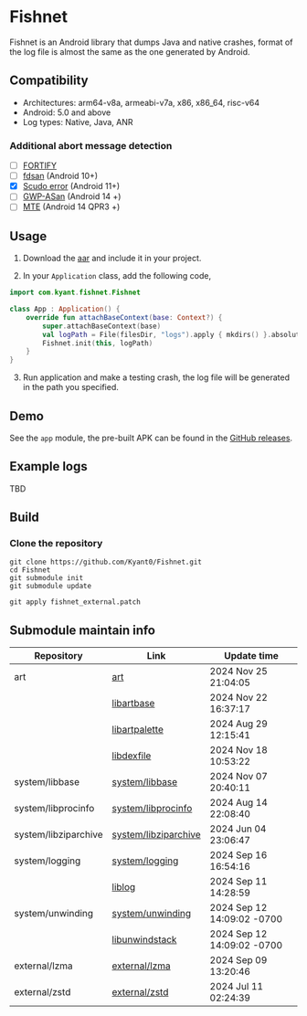 # Fishnet

Fishnet is an Android library that dumps Java and native crashes,
format of the log file is almost the same as the one generated by Android.

## Compatibility

- Architectures: arm64-v8a, armeabi-v7a, x86, x86_64, risc-v64
- Android: 5.0 and above
- Log types: Native, Java, ANR

### Additional abort message detection

- [ ] [FORTIFY](https://android-developers.googleblog.com/2017/04/fortify-in-android.html)
- [ ] [fdsan](https://android.googlesource.com/platform/bionic/+/master/docs/fdsan.md) (Android 10+)
- [x] [Scudo error](https://source.android.com/docs/security/test/scudo) (Android 11+)
- [ ] [GWP-ASan](https://developer.android.com/ndk/guides/gwp-asan) (Android 14 +)
- [ ] [MTE](https://developer.android.com/ndk/guides/arm-mte) (Android 14 QPR3 +)

## Usage

1. Download the [aar](https://github.com/Kyant0/Fishnet/releases) and include it in your project.

2. In your `Application` class, add the following code,

```kotlin
import com.kyant.fishnet.Fishnet

class App : Application() {
    override fun attachBaseContext(base: Context?) {
        super.attachBaseContext(base)
        val logPath = File(filesDir, "logs").apply { mkdirs() }.absolutePath
        Fishnet.init(this, logPath)
    }
}
```

3. Run application and make a testing crash,
   the log file will be generated in the path you specified.

## Demo

See the `app` module,
the pre-built APK can be found in the [GitHub releases](https://github.com/Kyant0/Fishnet/releases).

## Example logs

TBD

## Build

### Clone the repository

```shell
git clone https://github.com/Kyant0/Fishnet.git
cd Fishnet
git submodule init
git submodule update

git apply fishnet_external.patch
```

## Submodule maintain info

| Repository           | Link                                                                                                                              | Update time                |
|----------------------|-----------------------------------------------------------------------------------------------------------------------------------|----------------------------|
| art                  | [art](https://android.googlesource.com/platform/art/+/54cd7bf45839805d7f0f2708a6c9a65c70ca154a)                                   | 2024 Nov 25 21:04:05       |
|                      | [libartbase](https://android.googlesource.com/platform/art/+log/refs/heads/main/libartbase)                                       | 2024 Nov 22 16:37:17       |
|                      | [libartpalette](https://android.googlesource.com/platform/art/+log/refs/heads/main/libartpalette)                                 | 2024 Aug 29 12:15:41       |
|                      | [libdexfile](https://android.googlesource.com/platform/art/+log/refs/heads/main/libdexfile)                                       | 2024 Nov 18 10:53:22       |
| system/libbase       | [system/libbase](https://android.googlesource.com/platform/system/libbase/+/72bf9612eacb940beaefbabc116c9f5b293d5ad1)             | 2024 Nov 07 20:40:11       |
| system/libprocinfo   | [system/libprocinfo](https://android.googlesource.com/platform/system/libprocinfo/+/b6b71fd97d7015a59175936a9b3824623470a1a7)     | 2024 Aug 14 22:08:40       |
| system/libziparchive | [system/libziparchive](https://android.googlesource.com/platform/system/libziparchive/+/63f00d1ade29315dc0adac08fceae9984305205d) | 2024 Jun 04 23:06:47       |
| system/logging       | [system/logging](https://android.googlesource.com/platform/system/logging/+/b34720941c1a18249615ebed5a25d05ff12bfad1)             | 2024 Sep 16 16:54:16       |
|                      | [liblog](https://android.googlesource.com/platform/system/logging/+log/refs/heads/main/liblog)                                    | 2024 Sep 11 14:28:59       |
| system/unwinding     | [system/unwinding](https://android.googlesource.com/platform/system/unwinding/+/c7b83a52e8dbe29735e74f0abee1fe565a7ced5b)         | 2024 Sep 12 14:09:02 -0700 |
|                      | [libunwindstack](https://android.googlesource.com/platform/system/unwinding/+log/refs/heads/main/libunwindstack)                  | 2024 Sep 12 14:09:02 -0700 |
| external/lzma        | [external/lzma](https://android.googlesource.com/platform/external/lzma/+/1c87526f4839d9276d0dfdcaceea8a6c8dcd100d)               | 2024 Sep 09 13:20:46       |
| external/zstd        | [external/zstd](https://android.googlesource.com/platform/external/zstd/+/d06a29da1edcc46177e774010cc2ef6158366b52)               | 2024 Jul 11 02:24:39       |
